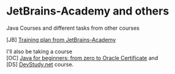 
# <strong>JetBrains-Academy and others</strong>

Java Courses and different tasks from other courses

[JB] <a href="https://hyperskill.org/">Training plan from JetBrains-Academy</a> 

I'll also be taking a course <br>
[OC] <a href="https://www.udemy.com/course/java-oca-oracle/">Java for beginners: from zero to Oracle Certificate</a> 
and <br>
[DS]  <a href="https://www.udemy.com/user/devstudy-net/">DevStudy.net</a> course. 

